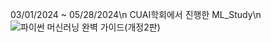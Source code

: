 03/01/2024 ~ 05/28/2024\n
CUAI학회에서 진행한 ML_Study\n
![파이썬 머신러닝 완벽 가이드(개정2판)]("https://wikibook.co.kr/images/cover/l/9791158393229.jpg") 
